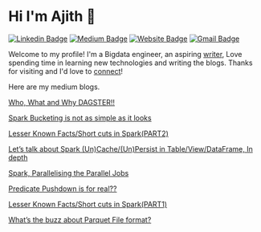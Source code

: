 # Hi I'm Ajith 👋
[![Linkedin Badge](https://img.shields.io/badge/-ajshetty28-blue?style=flat&logo=Linkedin&logoColor=white&link=https://www.linkedin.com/in/ajshetty28/)](https://www.linkedin.com/in/ajshetty28/)
[![Medium Badge](https://img.shields.io/badge/-ajithshetty28-000000?style=flat&labelColor=000000&logo=Medium&link=https://ajithshetty28.medium.com/)](https://ajithshetty28.medium.com/)
[![Website Badge](https://img.shields.io/badge/-ajithshetty.github.io-47CCCC?style=flat&logo=Google-Chrome&logoColor=white&link=https://bigdatanerd.github.io)](https://ajithshetty.github.io/)
[![Gmail Badge](https://img.shields.io/badge/-ajithshetty28-c14438?style=flat&logo=Gmail&logoColor=white&link=mailto:ajithshetty28@gmail.com)](mailto:ajithshetty28@gmail.com)

Welcome to my profile! I'm a Bigdata engineer, an aspiring [writer](https://ajithshetty28.medium.com), Love spending time in learning new technologies and writing the blogs. Thanks for visiting and I'd love to [connect](https://www.linkedin.com/in/ajshetty28/)!

Here are my medium blogs.


[Who, What and Why DAGSTER!!](https://ajithshetty28.medium.com/who-what-and-why-dagster-c97f8c2335b1)

[Spark Bucketing is not as simple as it looks](https://ajithshetty28.medium.com/spark-bucketing-is-not-as-simple-as-it-looks-c74f105f4af0)

[Lesser Known Facts/Short cuts in Spark(PART2)](https://ajithshetty28.medium.com/lesser-known-facts-short-cuts-in-spark-part2-4dc801a83dfb)

[Let’s talk about Spark (Un)Cache/(Un)Persist in Table/View/DataFrame, In depth](https://ajithshetty28.medium.com/lets-talk-about-spark-un-cache-un-persist-in-table-view-dataframe-in-depth-3b943a45fb3e)

[Spark, Parallelising the Parallel Jobs](https://ajithshetty28.medium.com/spark-parallelising-the-parallel-jobs-77b819314d5a)

[Predicate Pushdown is for real??](https://ajithshetty28.medium.com/predicate-pushdown-is-for-real-274f1426a0dd)

[Lesser Known Facts/Short cuts in Spark(PART1)](https://ajithshetty28.medium.com/lesser-known-facts-short-cuts-in-spark-part1-77596e367676)

[What’s the buzz about Parquet File format?](https://ajithshetty28.medium.com/whats-the-buzz-about-parquet-file-format-8a1fe4f65de)

